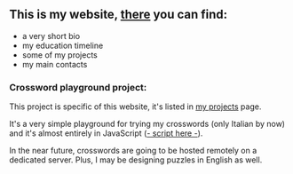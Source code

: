 ## This is my website, [there](https://filippopaganelli.github.io/) you can find:

- a very short bio
- my education timeline
- some of my projects
- my main contacts


### Crossword playground project:

This project is specific of this website, it's listed in [my projects](https://filippopaganelli.github.io/projects.html) page. 

It's a very simple playground for trying my crosswords (only Italian by now) 
and it's almost entirely in JavaScript ([- script here -](https://github.com/FilippoPaganelli/FilippoPaganelli.github.io/blob/master/js/cw-board.js)). 

In the near future, crosswords are going to be hosted remotely on a dedicated server. Plus, I may be designing puzzles in English as well.
